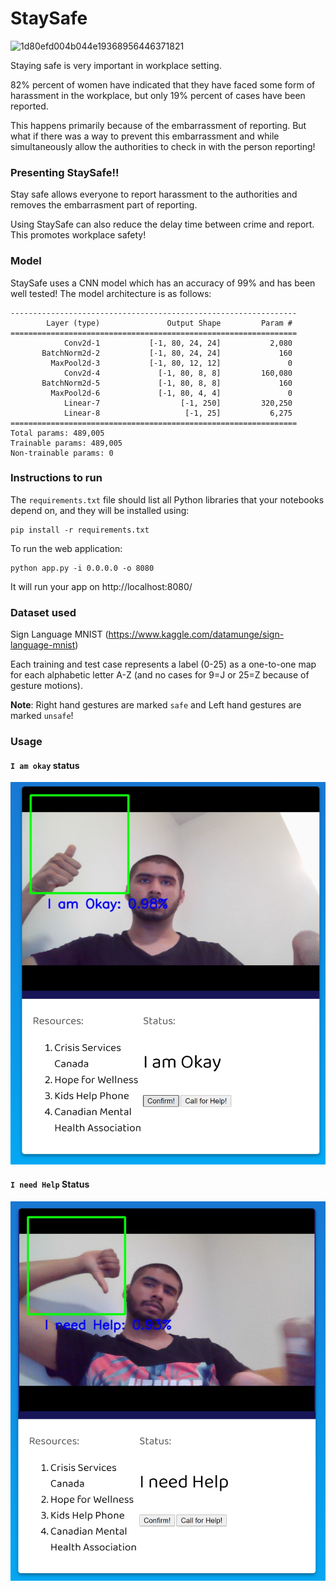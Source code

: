 # StaySafe

![1d80efd004b044e19368956446371821](https://user-images.githubusercontent.com/49101362/119253289-59589280-bb65-11eb-9c9f-749289c0d11d.png)

Staying safe is very important in workplace setting. 

82% percent of women have indicated that they have faced some form of harassment in the workplace, but only 19% percent of cases have been reported. 

This happens primarily because of the embarrassment of reporting. But what if there was a way to prevent this embarrassment and while simultaneously allow the authorities to check in with the person reporting!

### Presenting StaySafe!!

Stay safe allows everyone to report harassment to the authorities and removes the embarrasment part of reporting.

Using StaySafe can also reduce the delay time between crime and report. This promotes workplace safety!


### Model

StaySafe uses a CNN model which has an accuracy of 99% and has been well tested! The model architecture is as follows:

```
----------------------------------------------------------------
        Layer (type)               Output Shape         Param #
================================================================
            Conv2d-1           [-1, 80, 24, 24]           2,080
       BatchNorm2d-2           [-1, 80, 24, 24]             160
         MaxPool2d-3           [-1, 80, 12, 12]               0
            Conv2d-4             [-1, 80, 8, 8]         160,080
       BatchNorm2d-5             [-1, 80, 8, 8]             160
         MaxPool2d-6             [-1, 80, 4, 4]               0
            Linear-7                  [-1, 250]         320,250
            Linear-8                   [-1, 25]           6,275
================================================================
Total params: 489,005
Trainable params: 489,005
Non-trainable params: 0
```

### Instructions to run


The `requirements.txt` file should list all Python libraries that your notebooks
depend on, and they will be installed using:

```
pip install -r requirements.txt
```

To run the web application:
```
python app.py -i 0.0.0.0 -o 8080
```
It will run your app on http://localhost:8080/

### Dataset used
Sign Language MNIST (https://www.kaggle.com/datamunge/sign-language-mnist)

Each training and test case represents a label (0-25) as a one-to-one map for each alphabetic letter A-Z (and no cases for 9=J or 25=Z because of gesture motions).

**Note**: Right hand gestures are marked `safe` and Left hand gestures are marked `unsafe`!

### Usage

#### `I am okay` status
![](https://github.com/gagan3012/staysafe/blob/master/images/Screenshot%202021-05-23%20014047.png)

#### `I need Help` Status
![](https://github.com/gagan3012/staysafe/blob/master/images/Screenshot%202021-05-23%20014417.png)
